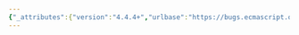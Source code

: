 ```yaml
---
{"_attributes":{"version":"4.4.4+","urlbase":"https://bugs.ecmascript.org/","maintainer":"dherman@mozilla.com"},"bug":{"bug_id":3289,"creation_ts":"2014-10-17 20:56:00 -0700","short_desc":"19.2.3.2 Function.prototype.bind: NaN and 0 which is the larger one?","delta_ts":"2014-12-07 14:35:05 -0800","product":"Draft for 6th Edition","component":"editorial issue","version":"Rev 28: October 14, 2014 Draft","rep_platform":"All","op_sys":"All","bug_status":"RESOLVED","resolution":"FIXED","bug_file_loc":"https://people.mozilla.org/~jorendorff/es6-draft.html#sec-function.prototype.bind","priority":"Normal","bug_severity":"enhancement","everconfirmed":true,"reporter":{"uid":"446240525","name":"ziyunfei"},"assigned_to":{"uid":"allen","name":"Allen Wirfs-Brock"},"cc":"andrebargull","long_desc":[{"commentid":10519,"comment_count":0,"who":{"uid":"446240525","name":"ziyunfei"},"bug_when":"2014-10-17 20:56:02 -0700","thetext":"> 5. Let targetHasLength be HasOwnProperty(Target, \"length\").\n> 6. ReturnIfAbrupt(targetHasLength).\n> 7. If targetHasLength is true, then\n>     a. Let targetLen be Get(Target, \"length\").\n>     b. ReturnIfAbrupt(targetLen).\n>     c. If Type(targetLen) is not Number, then let L be 0.\n>     d. Else,\n>         i. Let L be the larger of 0 and the result of targetLen minus\n>             the number of elements of A.\n> 8. Else let L be 0.\n\njs> function f(){}\njs> delete f.length\njs> delete Function.prototype.length\njs> f.length = NaN\njs> f.bind().length // NaN or 0?"},{"commentid":10799,"comment_count":1,"who":{"uid":"allen","name":"Allen Wirfs-Brock"},"bug_when":"2014-12-05 13:03:53 -0800","thetext":"fixed in rev29 editor's draft"},{"commentid":10895,"comment_count":2,"who":{"uid":"allen","name":"Allen Wirfs-Brock"},"bug_when":"2014-12-07 14:35:05 -0800","thetext":"fixed in rev29"}]}}
---
```

